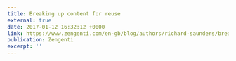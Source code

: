 ```yaml
---
title: Breaking up content for reuse
external: true
date: 2017-01-12 16:32:12 +0000
link: https://www.zengenti.com/en-gb/blog/authors/richard-saunders/breaking-up-content-for-reuse.aspx
publication: Zengenti
excerpt: ''
---
```

